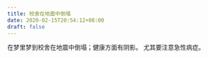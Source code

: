 ```yaml
---
title: 校舍在地震中倒塌
date: 2020-02-15T20:54:12+08:00
draft: false
---
```


在梦里梦到校舍在地震中倒塌；健康方面有阴影。
尤其要注意急性病症。
